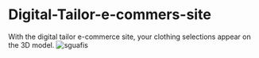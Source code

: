 # Digital-Tailor-e-commers-site
With the digital tailor e-commerce site, your clothing selections appear on the 3D model.
![sguafis](https://github.com/sudeguluzum/Digital-Tailor-e-commers-site/assets/128133604/c9948dab-026f-4037-9c1a-b28228df7183)
